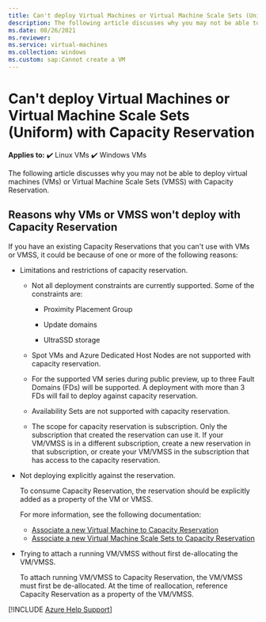 ```yaml
---
title: Can't deploy Virtual Machines or Virtual Machine Scale Sets (Uniform) with Capacity Reservation
description: The following article discusses why you may not be able to deploy virtual machines (VMs) or Virtual Machine Scale Sets (VMSS) with Capacity Reservation.
ms.date: 08/26/2021
ms.reviewer: 
ms.service: virtual-machines
ms.collection: windows
ms.custom: sap:Cannot create a VM
---
```


# Can't deploy Virtual Machines or Virtual Machine Scale Sets (Uniform) with Capacity Reservation

**Applies to:** :heavy_check_mark: Linux VMs :heavy_check_mark: Windows VMs

The following article discusses why you may not be able to deploy virtual machines (VMs) or Virtual Machine Scale Sets (VMSS) with Capacity Reservation.

## Reasons why VMs or VMSS won't deploy with Capacity Reservation

If you have an existing Capacity Reservations that you can't use with VMs or VMSS, it could be because of one or more of the following reasons:

- Limitations and restrictions of capacity reservation.

  - Not all deployment constraints are currently supported. Some of the constraints are:

    - Proximity Placement Group

    - Update domains

    - UltraSSD storage

  - Spot VMs and Azure Dedicated Host Nodes are not supported with capacity reservation.

  - For the supported VM series during public preview, up to three Fault Domains (FDs) will be supported. A deployment with more than 3 FDs will fail to deploy against capacity reservation.

  - Availability Sets are not supported with capacity reservation.

  - The scope for capacity reservation is subscription. Only the subscription that created the reservation can use it. If your VM/VMSS is in a different subscription, create a new reservation in that subscription, or create your VM/VMSS in the subscription that has access to the capacity reservation.

- Not deploying explicitly against the reservation.

  To consume Capacity Reservation, the reservation should be explicitly added as a property of the VM or VMSS.
  
  For more information, see the following documentation:

  - [Associate a new Virtual Machine to Capacity Reservation](/azure/virtual-machines/capacity-reservation-associate-vm)
  - [Associate a new Virtual Machine Scale Sets to Capacity Reservation](/azure/virtual-machines/capacity-reservation-associate-virtual-machine-scale-set)

- Trying to attach a running VM/VMSS without first de-allocating the VM/VMSS.

  To attach running VM/VMSS to Capacity Reservation, the VM/VMSS must first be de-allocated. At the time of reallocation, reference Capacity Reservation as a property of the VM/VMSS.

[!INCLUDE [Azure Help Support](../../../includes/azure-help-support.md)]
